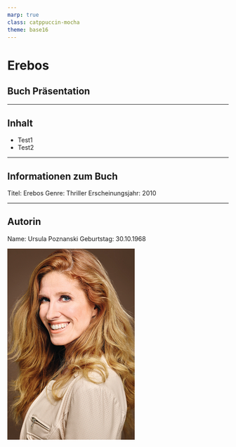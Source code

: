 ```yaml
---
marp: true
class: catppuccin-mocha
theme: base16
---
```


# Erebos

## Buch Präsentation

---

## Inhalt

- Test1
- Test2

---

## Informationen zum Buch

Titel: Erebos
Genre: Thriller
Erscheinungsjahr: 2010

---

## Autorin

Name: Ursula Poznanski
Geburtstag: 30.10.1968

![grayscale bg right h:75%](assets/ursula_poznanski.png)
